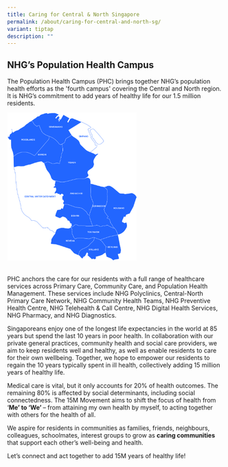 ```yaml
---
title: Caring for Central & North Singapore
permalink: /about/caring-for-central-and-north-sg/
variant: tiptap
description: ""
---
```

<h2>NHG’s Population Health Campus</h2>
<p>The Population Health Campus (PHC) brings together NHG’s population health
efforts as the 'fourth campus' covering the Central and North region. It
is NHG’s commitment to add years of healthy life for our 1.5 million residents.​</p>
<div class="isomer-image-wrapper">
<img style="width: 60%;" height="auto" width="100%" alt="Map of Central and North Singapore" src="/images/Map___Central_and_North.png">
</div>
<p>
<br>PHC anchors the care for our residents with a full range of healthcare
services across Primary Care, Community Care, and Population Health Management.
These services include NHG Polyclinics, Central-North Primary Care Network,
NHG Community Health Teams, NHG Preventive Health Centre, NHG Telehealth
&amp; Call Centre, NHG Digital Health Services, NHG Pharmacy, and NHG Diagnostics.</p>
<p>Singaporeans enjoy one of the longest life expectancies in the world at
85 years but spend the last 10 years in poor health. In collaboration with
our private general practices, community health and social care providers,
we aim to keep residents well and healthy, as well as enable residents
to care for their own wellbeing.&nbsp;Together, we hope to empower our
residents to regain the 10 years typically spent in ill health, collectively
adding 15 million years of healthy life.</p>
<p>Medical care is vital, but it only accounts for 20% of health outcomes.
The remaining 80% is affected by social determinants, including social
connectedness. The 15M Movement aims to shift the focus of health from
‘<strong>Me’ to ‘We’ </strong>– from attaining my own health by myself,
to acting together with others for the health of all.</p>
<p>We aspire for residents in communities as families, friends, neighbours,
colleagues, schoolmates, interest groups to grow as <strong>caring communities </strong>that
support each other’s well-being and health.</p>
<p>Let’s connect and act together to add 15M years of healthy life!</p>
<p></p>